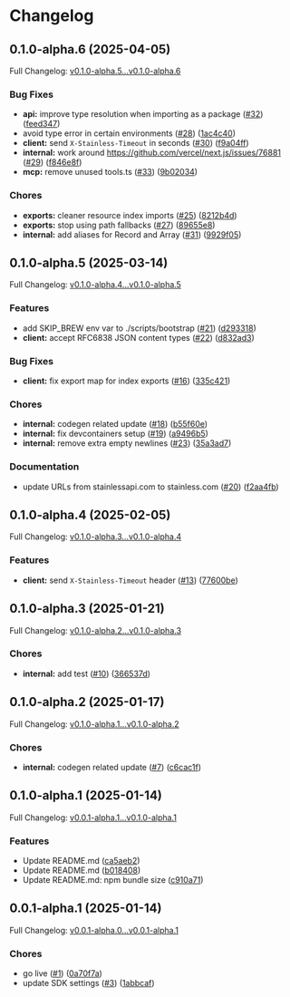 # Changelog

## 0.1.0-alpha.6 (2025-04-05)

Full Changelog: [v0.1.0-alpha.5...v0.1.0-alpha.6](https://github.com/Johnmiicheal/spitch.js/compare/v0.1.0-alpha.5...v0.1.0-alpha.6)

### Bug Fixes

* **api:** improve type resolution when importing as a package ([#32](https://github.com/Johnmiicheal/spitch.js/issues/32)) ([feed347](https://github.com/Johnmiicheal/spitch.js/commit/feed347d798e6d7536bf2017f9fa4a2f6a979284))
* avoid type error in certain environments ([#28](https://github.com/Johnmiicheal/spitch.js/issues/28)) ([1ac4c40](https://github.com/Johnmiicheal/spitch.js/commit/1ac4c4033f8077b3a759ced24acf6f1b6c4659dd))
* **client:** send `X-Stainless-Timeout` in seconds ([#30](https://github.com/Johnmiicheal/spitch.js/issues/30)) ([f9a04ff](https://github.com/Johnmiicheal/spitch.js/commit/f9a04ff85053bc7fe59f2931ec161e598b05ad73))
* **internal:** work around https://github.com/vercel/next.js/issues/76881 ([#29](https://github.com/Johnmiicheal/spitch.js/issues/29)) ([f846e8f](https://github.com/Johnmiicheal/spitch.js/commit/f846e8fe7dbcb12178b8abac429117ad0f973acc))
* **mcp:** remove unused tools.ts ([#33](https://github.com/Johnmiicheal/spitch.js/issues/33)) ([9b02034](https://github.com/Johnmiicheal/spitch.js/commit/9b020343ef310e2bbce3b16b678d8241c7e2bab0))


### Chores

* **exports:** cleaner resource index imports ([#25](https://github.com/Johnmiicheal/spitch.js/issues/25)) ([8212b4d](https://github.com/Johnmiicheal/spitch.js/commit/8212b4d3c537f475f896a669cf1e75d1a75b09e2))
* **exports:** stop using path fallbacks ([#27](https://github.com/Johnmiicheal/spitch.js/issues/27)) ([89655e8](https://github.com/Johnmiicheal/spitch.js/commit/89655e8643ad39d3ca250eb0e36cfaa7312623f1))
* **internal:** add aliases for Record and Array ([#31](https://github.com/Johnmiicheal/spitch.js/issues/31)) ([9929f05](https://github.com/Johnmiicheal/spitch.js/commit/9929f051a6e334669d90521847daa25d79b55b53))

## 0.1.0-alpha.5 (2025-03-14)

Full Changelog: [v0.1.0-alpha.4...v0.1.0-alpha.5](https://github.com/Johnmiicheal/spitch.js/compare/v0.1.0-alpha.4...v0.1.0-alpha.5)

### Features

* add SKIP_BREW env var to ./scripts/bootstrap ([#21](https://github.com/Johnmiicheal/spitch.js/issues/21)) ([d293318](https://github.com/Johnmiicheal/spitch.js/commit/d29331811787ae3ff1e05bd9b73f272770596e2f))
* **client:** accept RFC6838 JSON content types ([#22](https://github.com/Johnmiicheal/spitch.js/issues/22)) ([d832ad3](https://github.com/Johnmiicheal/spitch.js/commit/d832ad3fb4465c7a345b0659b7329f8714a0035f))


### Bug Fixes

* **client:** fix export map for index exports ([#16](https://github.com/Johnmiicheal/spitch.js/issues/16)) ([335c421](https://github.com/Johnmiicheal/spitch.js/commit/335c4214eff0826c53680551b6b481cf290fa0eb))


### Chores

* **internal:** codegen related update ([#18](https://github.com/Johnmiicheal/spitch.js/issues/18)) ([b55f60e](https://github.com/Johnmiicheal/spitch.js/commit/b55f60e22e1229d772f3aa732a9ee49ca123f404))
* **internal:** fix devcontainers setup ([#19](https://github.com/Johnmiicheal/spitch.js/issues/19)) ([a9496b5](https://github.com/Johnmiicheal/spitch.js/commit/a9496b55740df172617c7b81dc727e6aa7770678))
* **internal:** remove extra empty newlines ([#23](https://github.com/Johnmiicheal/spitch.js/issues/23)) ([35a3ad7](https://github.com/Johnmiicheal/spitch.js/commit/35a3ad7ec8a0a0694bc580c4dcdcbf6aea985845))


### Documentation

* update URLs from stainlessapi.com to stainless.com ([#20](https://github.com/Johnmiicheal/spitch.js/issues/20)) ([f2aa4fb](https://github.com/Johnmiicheal/spitch.js/commit/f2aa4fb76b86bc7c025e26395b52689e73385e4c))

## 0.1.0-alpha.4 (2025-02-05)

Full Changelog: [v0.1.0-alpha.3...v0.1.0-alpha.4](https://github.com/Johnmiicheal/spitch.js/compare/v0.1.0-alpha.3...v0.1.0-alpha.4)

### Features

* **client:** send `X-Stainless-Timeout` header ([#13](https://github.com/Johnmiicheal/spitch.js/issues/13)) ([77600be](https://github.com/Johnmiicheal/spitch.js/commit/77600be513d6b7ff4d55c0eed9ff347145fd18f7))

## 0.1.0-alpha.3 (2025-01-21)

Full Changelog: [v0.1.0-alpha.2...v0.1.0-alpha.3](https://github.com/Johnmiicheal/spitch.js/compare/v0.1.0-alpha.2...v0.1.0-alpha.3)

### Chores

* **internal:** add test ([#10](https://github.com/Johnmiicheal/spitch.js/issues/10)) ([366537d](https://github.com/Johnmiicheal/spitch.js/commit/366537d1de0e229fa6295d6363e759a908f06563))

## 0.1.0-alpha.2 (2025-01-17)

Full Changelog: [v0.1.0-alpha.1...v0.1.0-alpha.2](https://github.com/Johnmiicheal/spitch.js/compare/v0.1.0-alpha.1...v0.1.0-alpha.2)

### Chores

* **internal:** codegen related update ([#7](https://github.com/Johnmiicheal/spitch.js/issues/7)) ([c6cac1f](https://github.com/Johnmiicheal/spitch.js/commit/c6cac1f3f578a922b6b139232e49ca6f75458f1a))

## 0.1.0-alpha.1 (2025-01-14)

Full Changelog: [v0.0.1-alpha.1...v0.1.0-alpha.1](https://github.com/Johnmiicheal/spitch.js/compare/v0.0.1-alpha.1...v0.1.0-alpha.1)

### Features

* Update README.md ([ca5aeb2](https://github.com/Johnmiicheal/spitch.js/commit/ca5aeb22324da30fff5064395968c07bd39a99f0))
* Update README.md ([b018408](https://github.com/Johnmiicheal/spitch.js/commit/b01840894389983a287a26a8340b221f43003db0))
* Update README.md: npm bundle size ([c910a71](https://github.com/Johnmiicheal/spitch.js/commit/c910a714ff6abdcaa12cfd563d1f0b1f6e4268ee))

## 0.0.1-alpha.1 (2025-01-14)

Full Changelog: [v0.0.1-alpha.0...v0.0.1-alpha.1](https://github.com/Johnmiicheal/spitch.js/compare/v0.0.1-alpha.0...v0.0.1-alpha.1)

### Chores

* go live ([#1](https://github.com/Johnmiicheal/spitch.js/issues/1)) ([0a70f7a](https://github.com/Johnmiicheal/spitch.js/commit/0a70f7a402aa5520b9e8efbe26c4311664b88e75))
* update SDK settings ([#3](https://github.com/Johnmiicheal/spitch.js/issues/3)) ([1abbcaf](https://github.com/Johnmiicheal/spitch.js/commit/1abbcaf1912e82beaca2899cdf93e889addf0e78))
